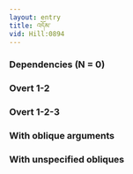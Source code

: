 ```yaml
---
layout: entry
title: འདོམ་
vid: Hill:0894
---
```

### Dependencies (N = 0)


### Overt 1-2


### Overt 1-2-3


### With oblique arguments


### With unspecified obliques
